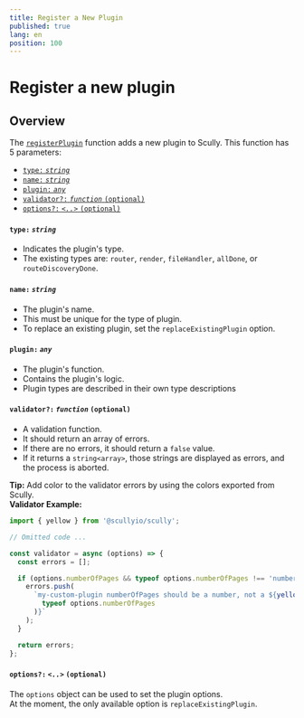 ```yaml
---
title: Register a New Plugin
published: true
lang: en
position: 100
---
```


# Register a new plugin

<div class="docs-link_table">
  <a class="view-in-repo" href="https://github.com/scullyio/scully/blob/main/libs/scully-schematics/src/add-plugin/index.ts"></a>
</div>

## Overview

The [`registerPlugin`](https://github.com/scullyio/scully/blob/main/libs/scully-schematics/src/add-plugin/index.ts) function adds a new plugin to Scully. This function has 5 parameters:

<div class="docs-toc no-spacing"></div>

- [`type:` _`string`_](#type-string)
- [`name:` _`string`_](#name-string)
- [`plugin:` _`any`_](#plugin-any)
- [`validator?:` _`function`_ `(optional)`](#validator-function-optional)
- [`options?:` _`<..>`_ `(optional)`](#options--optional)

#### `type:` _`string`_

- Indicates the plugin's type.
- The existing types are: `router`, `render`, `fileHandler`, `allDone`, or `routeDiscoveryDone`.

#### `name:` _`string`_

- The plugin's name.
- This must be unique for the type of plugin.
- To replace an existing plugin, set the `replaceExistingPlugin` option.

#### `plugin:` _`any`_

- The plugin's function.
- Contains the plugin's logic.
- Plugin types are described in their own type descriptions

#### `validator?:` _`function`_ `(optional)`

- A validation function.
- It should return an array of errors.
- If there are no errors, it should return a `false` value.
- If it returns a `string<array>`, those strings are displayed as errors, and the process is aborted.

**Tip:** Add color to the validator errors by using the colors exported from Scully.  
**Validator Example:**

```typescript
import { yellow } from '@scullyio/scully';

// Omitted code ...

const validator = async (options) => {
  const errors = [];

  if (options.numberOfPages && typeof options.numberOfPages !== 'number') {
    errors.push(
      `my-custom-plugin numberOfPages should be a number, not a ${yellow(
        typeof options.numberOfPages
      )}`
    );
  }

  return errors;
};
```

#### `options?:` _`<..>`_ `(optional)`

The `options` object can be used to set the plugin options.  
At the moment, the only available option is `replaceExistingPlugin`.
